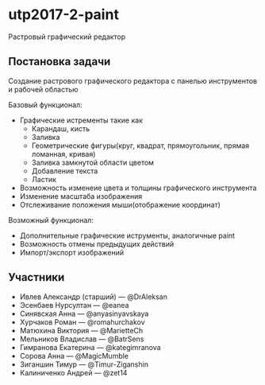 # utp2017-2-paint
Растровый графический редактор

## Постановка задачи 
Cоздание растрового графического редактора с панелью инструментов и рабочей областью

Базовый функционал:

* Графические истременты такие как
	* Карандаш, кисть
	* Заливка
	* Геометрические фигуры(круг, квадрат, прямоугольник, прямая ломанная, кривая)
	* Заливка замкнутой области цветом
	* Добавление текста
	* Ластик
* Возможность изменеие цвета и толщины графического инструмента
* Изменение масштаба изображения
* Отслеживание положения мыши(отображение координат)
 
Возможный функционал:

* Дополнительные графические иструменты, аналогичные paint
* Возможность отмены предыдущих действий
* Импорт/экспорт изображений

## Участники
* Ивлев Александр (старший) — @DrAleksan
* Эсенбаев Нурсултан — @eanea
* Синявская Анна — @anyasinyavskaya
* Хурчаков Роман — @romahurchakov
* Матюхина Виктория — @MarietteCh
* Мельников Владислав — @BatrSens
* Гимранова Екатерина — @kategimranova
* Сорова Анна — @MagicMumble
* Зиганшин Тимур — @Timur-Ziganshin
* Калиниченко Андрей — @zet14

